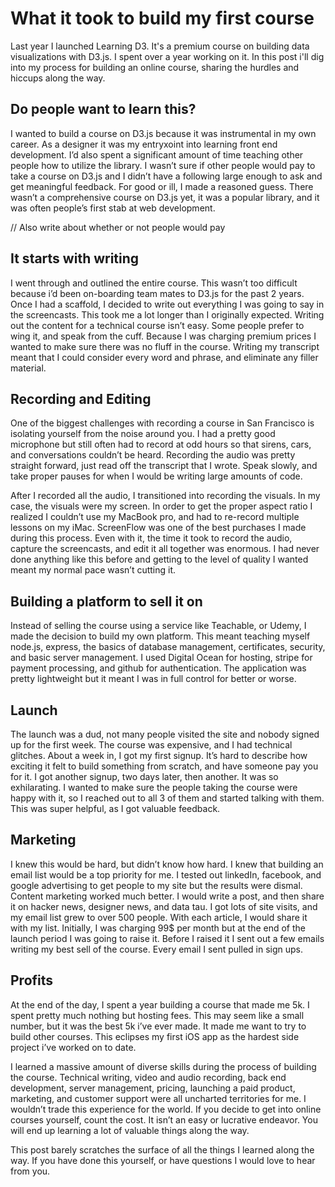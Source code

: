 # What it took to build my first course
Last year I launched Learning D3. It's a premium course on building data visualizations with D3.js. I spent over a year  working on it. In this post i'll dig into my process for building an online course, sharing the hurdles and hiccups along the way.

## Do people want to learn this?
I wanted to build a course on D3.js because it was instrumental in my own career. As a designer it was my entryxoint into learning front end development. I’d also spent a significant amount of time teaching other people how to utilize the library.  I wasn’t sure if other people would pay to take a course on D3.js and I didn’t have a following large enough to ask and get meaningful feedback. For good or ill, I made a reasoned guess. There wasn’t a comprehensive course on D3.js yet, it was a popular library, and it was often people’s first stab at web development. 

// Also write about whether or not people would pay

## It starts with writing
I went through and outlined the entire course. This wasn’t too difficult because i’d been on-boarding team mates to D3.js for the past 2 years. Once I had a scaffold, I decided to write out everything I was going to say in the screencasts. This took me a  lot longer than I originally expected. Writing out the content for a technical course isn’t easy. Some people prefer to wing it, and speak from the cuff. Because I was charging premium prices I wanted to make sure there was no fluff in the course. Writing my transcript meant that I could consider every word and phrase, and eliminate any filler material.

## Recording and Editing
One of the biggest challenges with recording a course in San Francisco is isolating yourself from the noise around you. I had a pretty good microphone but still often had to record at odd hours so that sirens, cars, and conversations couldn’t be heard. Recording the audio was pretty straight forward, just read off the transcript that I wrote. Speak slowly, and take proper pauses for when I would be writing large amounts of code. 

After I recorded all the audio, I transitioned into recording the visuals. In my case, the visuals were my screen. In order to get the proper aspect ratio I realized I couldn’t use my MacBook pro, and had to re-record multiple lessons on my iMac. ScreenFlow was one of the best purchases I made during this  process. Even with it, the time it took to record the audio, capture the screencasts, and edit it all together was enormous. I had never done anything like this before and getting to the level of quality I wanted meant my normal pace wasn’t cutting it. 

## Building a platform to sell it on
Instead of selling the course using a service like Teachable, or Udemy, I made the decision to build my own platform. This meant teaching myself node.js, express, the basics of database management, certificates, security, and basic server management. I used Digital Ocean for hosting, stripe for payment processing, and github for authentication. The application was pretty lightweight but it meant I was in full control for better or worse.

## Launch
The launch was a dud, not many people visited the site and nobody signed up for the first week. The course was expensive, and I had technical glitches. About a week in, I got my first signup. It’s hard to describe how exciting it felt to build something from scratch, and have someone pay you for it. I got another signup, two days later, then another. It was so exhilarating. I wanted to make sure the people taking the course were happy with it, so I reached out to all 3 of them and started talking with them. This was super helpful, as I got valuable feedback.

## Marketing
I knew this would be hard, but didn’t know how hard. I knew that building an email list would be a top priority for me. I tested out linkedIn, facebook, and google advertising to get people to my site but the results were dismal. Content marketing worked much better. I would write a post, and then share it on hacker news, designer news, and data tau. I got lots of site visits, and my email list grew to over 500 people. With each article, I would share it with my list. Initially, I was charging 99$ per month but at the end  of the launch  period I was going to raise it. Before I raised it I sent out a few emails writing my best sell of the course. Every email I sent pulled in sign ups. 

## Profits
At the end of the day, I spent a year building a course that made me 5k. I spent pretty much nothing but hosting fees. This may seem like a small number, but it was the best 5k i’ve ever made. It made me want to try to build other courses. This eclipses my first iOS app as the hardest side project i’ve worked on to date. 


I learned a massive amount of diverse skills during the process of building the course. Technical writing, video and audio recording, back end development, server management, pricing, launching a paid product, marketing, and customer support were all uncharted territories for me. I wouldn’t trade this experience for the world. If you decide to get into online courses yourself, count the cost. It isn’t an easy or lucrative endeavor. You will end up learning a lot of valuable things along the way.

This post barely scratches the surface of all the things I learned along the way. If you have done this yourself, or have questions I would love to hear from you.




